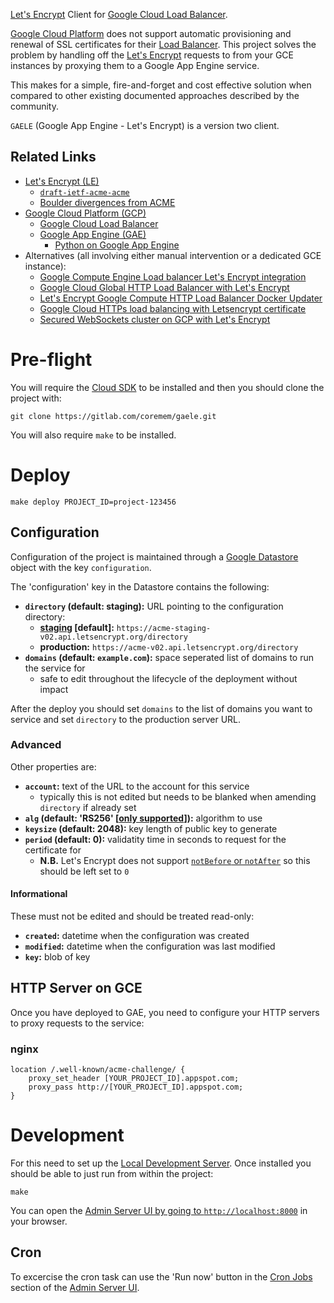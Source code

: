 [Let's Encrypt](https://letsencrypt.org/) Client for [Google Cloud Load Balancer](https://cloud.google.com/load-balancing/).

[Google Cloud Platform](https://cloud.google.com/) does not support automatic provisioning and renewal of SSL certificates for their [Load Balancer](https://cloud.google.com/load-balancing/).  This project solves the problem by handling off the [Let's Encrypt](https://letsencrypt.org/) requests to from your GCE instances by proxying them to a Google App Engine service.

This makes for a simple, fire-and-forget and cost effective solution when compared to other existing documented approaches described by the community.

`GAELE` (Google App Engine - Let's Encrypt) is a version two client.

## Related Links

 * [Let's Encrypt (LE)](https://letsencrypt.org/)
     * [`draft-ietf-acme-acme`](https://datatracker.ietf.org/doc/draft-ietf-acme-acme/)
     * [Boulder divergences from ACME](https://github.com/letsencrypt/boulder/blob/master/docs/acme-divergences.md)
 * [Google Cloud Platform (GCP)](https://cloud.google.com/)
     * [Google Cloud Load Balancer](https://cloud.google.com/load-balancing/)
     * [Google App Engine (GAE)](https://cloud.google.com/appengine/)
         * [Python on Google App Engine](https://cloud.google.com/appengine/docs/python/)
 * Alternatives (all involving either manual intervention or a dedicated GCE instance):
     * [Google Compute Engine Load balancer Let's Encrypt integration](http://blog.vuksan.com/2016/04/18/google-compute-load-balancer-lets-encrypt-integration)
     * [Google Cloud Global HTTP Load Balancer with Let's Encrypt](https://rogerhub.com/~r/sysadmin/2016/07/15/Google-Cloud-Global-HTTP-Load-Balancer-with-Lets-Encrypt/)
     * [Let's Encrypt Google Compute HTTP Load Balancer Docker Updater](https://github.com/bloomapi/letsencrypt-gcloud-balancer)
     * [Google Cloud HTTPs load balancing with Letsencrypt certificate](https://rubyinrails.com/2017/09/18/google-cloud-https-load-balancing-with-letsencrypt-certificate/)
     * [Secured WebSockets cluster on GCP with Let's Encrypt](https://github.com/elegantmonkeys/gcp-letsencrypt-websockets-cluster)

# Pre-flight

You will require the [Cloud SDK](https://cloud.google.com/appengine/docs/standard/python/download) to be installed and then you should clone the project with:

    git clone https://gitlab.com/coremem/gaele.git

You will also require `make` to be installed.

# Deploy

    make deploy PROJECT_ID=project-123456

## Configuration

Configuration of the project is maintained through a [Google Datastore](https://cloud.google.com/appengine/docs/standard/python/datastore/) object with the key `configuration`.

The 'configuration' key in the Datastore contains the following:

 * **`directory` (default: staging):** URL pointing to the configuration directory:
     * **[staging](https://letsencrypt.org/docs/staging-environment/) [default]:** `https://acme-staging-v02.api.letsencrypt.org/directory`
     * **production:** `https://acme-v02.api.letsencrypt.org/directory`
 * **`domains` (default: `example.com`):** space seperated list of domains to run the service for
     * safe to edit throughout the lifecycle of the deployment without impact

After the deploy you should set `domains` to the list of domains you want to service and set `directory` to the production server URL.

### Advanced

Other properties are:

 * **`account`:** text of the URL to the account for this service
     * typically this is not edited but needs to be blanked when amending `directory` if already set
 * **`alg` (default: 'RS256' [[only supported](https://gitlab.com/coremem/gaele/issues/2)]):** algorithm to use
 * **`keysize` (default: 2048):** key length of public key to generate
 * **`period` (default: 0):** validatity time in seconds to request for the certificate for
     * **N.B.** Let's Encrypt does not support [`notBefore` or `notAfter`](https://tools.ietf.org/html/draft-ietf-acme-acme-13#section-7.1.3) so this should be left set to `0`

#### Informational

These must not be edited and should be treated read-only:

 * **`created`:** datetime when the configuration was created
 * **`modified`:** datetime when the configuration was last modified
 * **`key`:** blob of key

## HTTP Server on GCE

Once you have deployed to GAE, you need to configure your HTTP servers to proxy requests to the service:

### nginx

    location /.well-known/acme-challenge/ {
        proxy_set_header [YOUR_PROJECT_ID].appspot.com;
        proxy_pass http://[YOUR_PROJECT_ID].appspot.com;
    }

# Development

For this need to set up the [Local Development Server](https://cloud.google.com/appengine/docs/standard/python/tools/using-local-server).  Once installed you should be able to just run from within the project:

    make

You can open the [Admin Server UI by going to `http://localhost:8000`](http://localhost:8000) in your browser.

## Cron

To excercise the cron task can use the 'Run now' button in the [Cron Jobs](http://localhost:8000/cron) section of the [Admin Server UI](http://localhost:8000).
